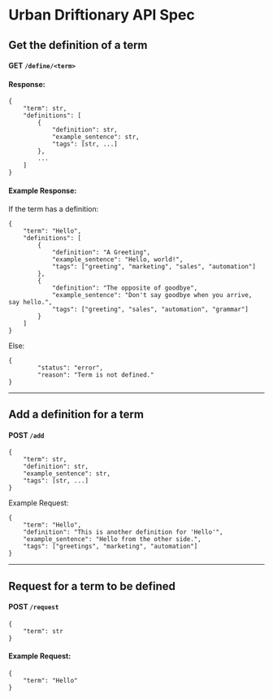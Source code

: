 # Urban Driftionary API Spec

## Get the definition of a term
#### GET `/define/<term>`

#### Response:
```
{
    "term": str,
    "definitions": [
        {
            "definition": str,
            "example_sentence": str,
            "tags": [str, ...]
        },
        ...
    ]
}
```

#### Example Response:

If the term has a definition:
```
{
    "term": "Hello",
    "definitions": [
        {
            "definition": "A Greeting",
            "example_sentence": "Hello, world!",
            "tags": ["greeting", "marketing", "sales", "automation"]
        },
        {
            "definition": "The opposite of goodbye",
            "example_sentence": "Don't say goodbye when you arrive, say hello.",
            "tags": ["greeting", "sales", "automation", "grammar"]
        }
    ]
}
```
Else:
```
{
        "status": "error",
        "reason": "Term is not defined."
}
```

---

## Add a definition for a term
#### POST `/add`
```
{
    "term": str,
    "definition": str,
    "example_sentence": str,
    "tags": [str, ...]
}
```

Example Request:
```
{
    "term": "Hello",
    "definition": "This is another definition for 'Hello'",
    "example_sentence": "Hello from the other side.",
    "tags": ["greetings", "marketing", "automation"]
}
```

---

## Request for a term to be defined 
#### POST `/request`
```
{
    "term": str
}
```

#### Example Request:
```
{
    "term": "Hello"
}
```